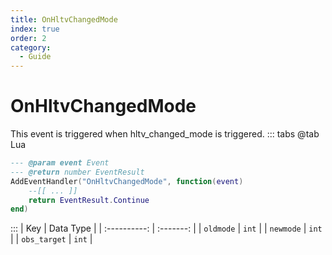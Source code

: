 ```yaml
---
title: OnHltvChangedMode
index: true
order: 2
category:
  - Guide
---
```


# OnHltvChangedMode
This event is triggered when hltv_changed_mode is triggered.
::: tabs
@tab Lua
```lua
--- @param event Event
--- @return number EventResult
AddEventHandler("OnHltvChangedMode", function(event)
    --[[ ... ]]
    return EventResult.Continue
end)
```

:::
|      Key     | Data Type |
| :----------: | :-------: |
|   `oldmode`  |   `int`   |
|   `newmode`  |   `int`   |
| `obs_target` |   `int`   |